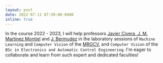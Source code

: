 ```yaml
---
layout: post
date: 2022-07-11 07:59:00-0400
inline: true
---
```


In the course 2022 - 2023, I will help professors <a href="https://scholar.google.com/citations?user=j_sMzokAAAAJ&hl=es&oi=ao">Javier Civera</a>,<a href="https://scholar.google.com/citations?user=D99JRxwAAAAJ&hl=es&oi=ao"> J. M. Martinez Montiel</a> and <a href="https://scholar.google.com/citations?hl=es&user=pYkmALMAAAAJ&view_op=list_works&sortby=pubdate">J. Bermudez</a> in the laboratory sessions of `Machine Learning` and `Computer Vision` of the <a href="https://eina.unizar.es/MRGCV">MRGCV</a>, and `Computer Vision` of the  `BSc in Electronics and Automatic Control Engineering`.  I'm eager to collaborate and learn from such expert and dedicated faculties!